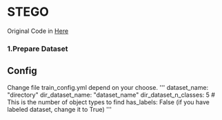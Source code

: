 # STEGO
Original Code in [Here](https://github.com/mhamilton723/STEGO)
### 1.Prepare Dataset
## Config
Change file train_config.yml depend on your choose. 
'''
dataset_name: "directory"
dir_dataset_name: "dataset_name"
dir_dataset_n_classes: 5 # This is the number of object types to find
has_labels: False   (if you have labeled dataset, change it to True)
'''
